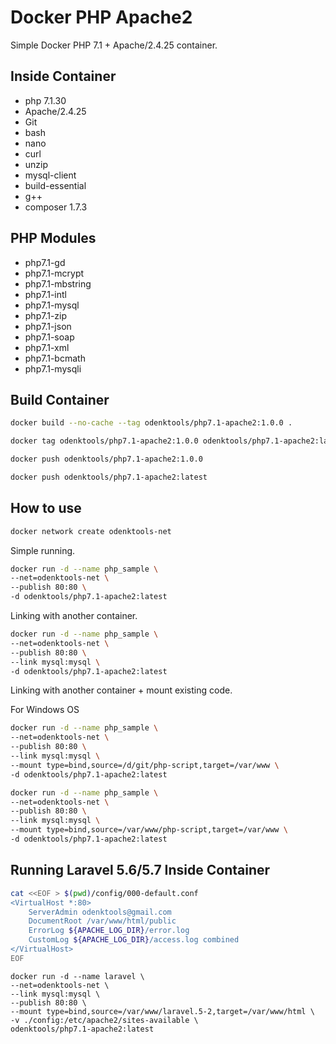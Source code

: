 # Docker PHP Apache2

Simple Docker PHP 7.1 + Apache/2.4.25 container.

## Inside Container

* php 7.1.30
* Apache/2.4.25
* Git
* bash
* nano
* curl
* unzip
* mysql-client
* build-essential
* g++
* composer 1.7.3

## PHP Modules

* php7.1-gd
* php7.1-mcrypt
* php7.1-mbstring
* php7.1-intl
* php7.1-mysql
* php7.1-zip
* php7.1-json
* php7.1-soap
* php7.1-xml
* php7.1-bcmath
* php7.1-mysqli

## Build Container

```bash
docker build --no-cache --tag odenktools/php7.1-apache2:1.0.0 .

docker tag odenktools/php7.1-apache2:1.0.0 odenktools/php7.1-apache2:latest

docker push odenktools/php7.1-apache2:1.0.0

docker push odenktools/php7.1-apache2:latest
```

## How to use

```bash
docker network create odenktools-net
```

Simple running.

```bash
docker run -d --name php_sample \
--net=odenktools-net \
--publish 80:80 \
-d odenktools/php7.1-apache2:latest
```

Linking with another container.

```bash
docker run -d --name php_sample \
--net=odenktools-net \
--publish 80:80 \
--link mysql:mysql \
-d odenktools/php7.1-apache2:latest
```

Linking with another container + mount existing code.

For Windows OS

```bash
docker run -d --name php_sample \
--net=odenktools-net \
--publish 80:80 \
--link mysql:mysql \
--mount type=bind,source=/d/git/php-script,target=/var/www \
-d odenktools/php7.1-apache2:latest
```

```bash
docker run -d --name php_sample \
--net=odenktools-net \
--publish 80:80 \
--link mysql:mysql \
--mount type=bind,source=/var/www/php-script,target=/var/www \
-d odenktools/php7.1-apache2:latest
```

## Running Laravel 5.6/5.7 Inside Container

```bash
cat <<EOF > $(pwd)/config/000-default.conf
<VirtualHost *:80>
    ServerAdmin odenktools@gmail.com
    DocumentRoot /var/www/html/public
    ErrorLog ${APACHE_LOG_DIR}/error.log
    CustomLog ${APACHE_LOG_DIR}/access.log combined
</VirtualHost>
EOF
```

```
docker run -d --name laravel \
--net=odenktools-net \
--link mysql:mysql \
--publish 80:80 \
--mount type=bind,source=/var/www/laravel.5-2,target=/var/www/html \
-v ./config:/etc/apache2/sites-available \
odenktools/php7.1-apache2:latest
```
